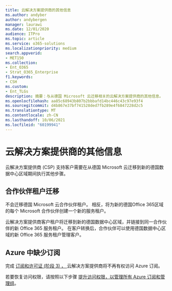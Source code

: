 ```yaml
---
title: 云解决方案提供商的其他信息
ms.author: andyber
author: andybergen
manager: laurawi
ms.date: 12/01/2020
audience: ITPro
ms.topic: article
ms.service: o365-solutions
ms.localizationpriority: medium
search.appverid:
- MET150
ms.collection:
- Ent_O365
- Strat_O365_Enterprise
f1.keywords:
- CSH
ms.custom:
- Ent_TLGs
description: 摘要：与从德国 Microsoft 云迁移相关的云解决方案提供商的其他信息。
ms.openlocfilehash: aa85c68943b807b2bbbafd14bc446c43c97e93f4
ms.sourcegitcommit: d4b867e37bf741528ded7fb289e4f6847228d2c5
ms.translationtype: MT
ms.contentlocale: zh-CN
ms.lasthandoff: 10/06/2021
ms.locfileid: "60199941"
---
```

# <a name="additional-information-for-cloud-solution-providers"></a>云解决方案提供商的其他信息

云解决方案提供商 (CSP) 支持客户需要在从德国 Microsoft 云迁移到新的德国数据中心区域期间执行其他步骤。

## <a name="partner-tenant-migration"></a>合作伙伴租户迁移

不会迁移德国 Microsoft 云合作伙伴租户。 相反，将为新的德国Office 365区域的每个 Microsoft 合作伙伴创建一个新的服务租户。

云解决方案提供商客户租户将迁移到新的德国数据中心区域，并链接到同一合作伙伴的新 Office 365 服务租户。 在客户转换后，合作伙伴可以使用德国数据中心区域的新 Office 365 服务租户管理客户。

## <a name="missing-subscriptions-in-azure"></a>Azure 中缺少订阅

完成 [订阅和许可证 (阶段 3) ， ](ms-cloud-germany-transition-phases.md#phase-3-subscription-transfer) 云解决方案提供商将不再有权访问 Azure 订阅。

若要恢复访问权限，请按照以下步骤 [提升访问权限，以管理所有 Azure 订阅和管理组](/azure/role-based-access-control/elevate-access-global-admin)。
